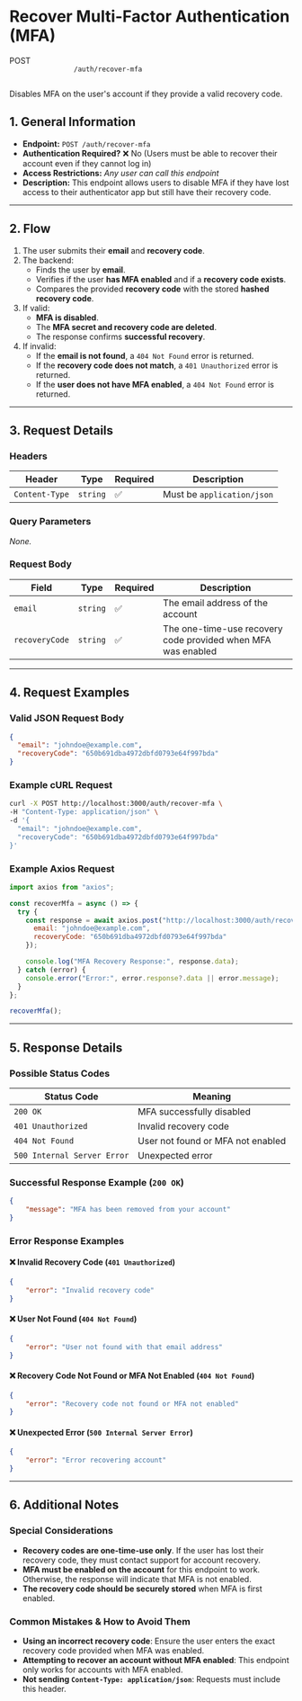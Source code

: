 # **Recover Multi-Factor Authentication (MFA)**  

<div class="route-container post">
    <div class="endpoint-main">
        <span class="endpoint-type">POST</span>
        <code class="endpoint-code">
                /auth/recover-mfa
        </code>
    </div>
    <p class="endpoint-description">Disables MFA on the user's account if they provide a valid recovery code.</p>
</div>



## **1. General Information**
- **Endpoint:** `POST /auth/recover-mfa`
- **Authentication Required?** ❌ No (Users must be able to recover their account even if they cannot log in)
- **Access Restrictions:** _Any user can call this endpoint_
- **Description:** This endpoint allows users to disable MFA if they have lost access to their authenticator app but still have their recovery code.

---

## **2. Flow**
1. The user submits their **email** and **recovery code**.
2. The backend:
   - Finds the user by **email**.
   - Verifies if the user **has MFA enabled** and if a **recovery code exists**.
   - Compares the provided **recovery code** with the stored **hashed recovery code**.
3. If valid:
   - **MFA is disabled**.
   - The **MFA secret and recovery code are deleted**.
   - The response confirms **successful recovery**.
4. If invalid:
   - If the **email is not found**, a `404 Not Found` error is returned.
   - If the **recovery code does not match**, a `401 Unauthorized` error is returned.
   - If the **user does not have MFA enabled**, a `404 Not Found` error is returned.

---

## **3. Request Details**
### **Headers**  
| Header          | Type    | Required | Description |
|---------------|---------|----------|------------|
| `Content-Type` | `string` | ✅ | Must be `application/json` |

### **Query Parameters**  
_None._

### **Request Body**  
| Field | Type | Required | Description |
|-------|------|----------|------------|
| `email` | `string` | ✅ | The email address of the account |
| `recoveryCode` | `string` | ✅ | The one-time-use recovery code provided when MFA was enabled |

---

## **4. Request Examples**
### **Valid JSON Request Body**
```json
{
  "email": "johndoe@example.com",
  "recoveryCode": "650b691dba4972dbfd0793e64f997bda"
}
```

### **Example cURL Request**
```sh
curl -X POST http://localhost:3000/auth/recover-mfa \
-H "Content-Type: application/json" \
-d '{
  "email": "johndoe@example.com",
  "recoveryCode": "650b691dba4972dbfd0793e64f997bda"
}'
```

### **Example Axios Request**
```javascript
import axios from "axios";

const recoverMfa = async () => {
  try {
    const response = await axios.post("http://localhost:3000/auth/recover-mfa", {
      email: "johndoe@example.com",
      recoveryCode: "650b691dba4972dbfd0793e64f997bda"
    });

    console.log("MFA Recovery Response:", response.data);
  } catch (error) {
    console.error("Error:", error.response?.data || error.message);
  }
};

recoverMfa();
```

---

## **5. Response Details**
### **Possible Status Codes**
| Status Code | Meaning |
|-------------|---------|
| `200 OK` | MFA successfully disabled |
| `401 Unauthorized` | Invalid recovery code |
| `404 Not Found` | User not found or MFA not enabled |
| `500 Internal Server Error` | Unexpected error |

### **Successful Response Example (`200 OK`)**
```json
{
    "message": "MFA has been removed from your account"
}
```

### **Error Response Examples**
#### ❌ **Invalid Recovery Code (`401 Unauthorized`)**
```json
{
    "error": "Invalid recovery code"
}
```

#### ❌ **User Not Found (`404 Not Found`)**
```json
{
    "error": "User not found with that email address"
}
```

#### ❌ **Recovery Code Not Found or MFA Not Enabled (`404 Not Found`)**
```json
{
    "error": "Recovery code not found or MFA not enabled"
}
```

#### ❌ **Unexpected Error (`500 Internal Server Error`)**
```json
{
    "error": "Error recovering account"
}
```

---

## **6. Additional Notes**
### **Special Considerations**
- **Recovery codes are one-time-use only**. If the user has lost their recovery code, they must contact support for account recovery.
- **MFA must be enabled on the account** for this endpoint to work. Otherwise, the response will indicate that MFA is not enabled.
- **The recovery code should be securely stored** when MFA is first enabled.

### **Common Mistakes & How to Avoid Them**
- **Using an incorrect recovery code**: Ensure the user enters the exact recovery code provided when MFA was enabled.
- **Attempting to recover an account without MFA enabled**: This endpoint only works for accounts with MFA enabled.
- **Not sending `Content-Type: application/json`**: Requests must include this header.

